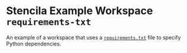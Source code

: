 # Stencila Example Workspace `requirements-txt`

An example of a workspace that uses a [`requirements.txt`](requirements.txt) file to specify Python dependencies.
